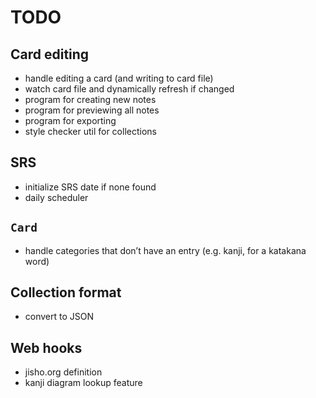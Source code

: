 
TODO
====

Card editing
------------

- handle editing a card (and writing to card file)
- watch card file and dynamically refresh if changed
- program for creating new notes
- program for previewing all notes
- program for exporting
- style checker util for collections

SRS
---

- initialize SRS date if none found
- daily scheduler

`Card`
------

- handle categories that don’t have an entry (e.g. kanji, for a katakana word)

Collection format
-----------------

- convert to JSON

Web hooks
---------

- jisho.org definition
- kanji diagram lookup feature
